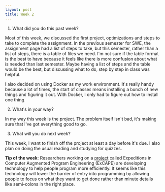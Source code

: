 ```yaml
---
layout: post
title: Week 2
---
```



1. What did you do this past week?

Most of this week, we discussed the first project, optimizations and steps to take to complete the assignment. In the previous semester for SWE, the assignment page had a list of steps to take, but this semester, rather than a list of steps, there is a table of files we need. I'm not sure if the table format is the best to have because it feels like there is more confusion about what is needed than last semester. Maybe having a list of steps and the table would be the best, but discussing what to do, step by step in class was helpful.

I also decided on using Docker as my work environment. It's really handy because a lot of times, the start of classes means installing a bunch of new things and figuring it out. With Docker, I only had to figure out how to install one thing.

2. What's in your way?

In my way this week is the project. The problem itself isn't bad, it's making sure that I've got everything good to go.

3. What will you do next week?

This week, I want to finish off the project at least a day before it's due. I also plan on doing the usual reading and studying for quizzes.


**Tip of the week:**
Researchers working on a [project](https://www.sciencedaily.com/releases/2016/08/160815134941.htm) called Expeditions in Computer Augmented Program Engineering (ExCAPE) are developing technology to help people program more efficiently. It seems like this technology will lower the barrier of entry into programming by allowing people to focus on what they want to get done rather than minute details like semi-colons in the right place. 
